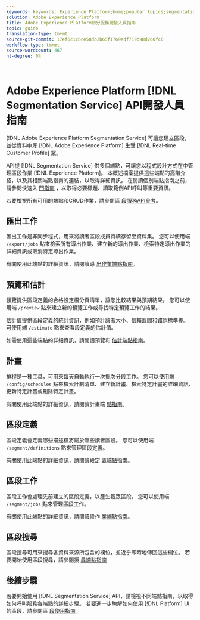 ```yaml
---
keywords: keywords: Experience Platform;home;popular topics;segmentation;Segmentation;Segmentation Service;API;api;
solution: Adobe Experience Platform
title: Adobe Experience Platform細分服務開發人員指南
topic: guide
translation-type: tm+mt
source-git-commit: 17ef6c1c6ce58db2b65f1769edf719b98d260fc6
workflow-type: tm+mt
source-wordcount: 467
ht-degree: 0%

---
```



# Adobe Experience Platform [!DNL Segmentation Service] API開發人員指南

[!DNL Adobe Experience Platform Segmentation Service] 可讓您建立區段，並從資料中產 [!DNL Adobe Experience Platform] 生受 [!DNL Real-time Customer Profile] 眾。

API提 [!DNL Segmentation Service] 供多個端點，可讓您以程式設計方式在中管理區段作業 [!DNL Experience Platform]。 本概述檔案提供這些端點的高階介紹，以及其相關端點指南的連結，以取得詳細資訊。 在閱讀個別端點指南之前，請參閱快速入 [門指南](./getting-started.md) ，以取得必要標題、讀取範例API呼叫等重要資訊。

若要檢視所有可用的端點和CRUD作業，請參閱區 [段服務API參考](https://www.adobe.io/apis/experienceplatform/home/api-reference.html#!acpdr/swagger-specs/segmentation.yaml)。

## 匯出工作

匯出工作是非同步程式，用來將讀者區段成員持續存留至資料集。 您可以使用端 `/export/jobs` 點來檢索所有導出作業、建立新的導出作業、檢索特定導出作業的詳細資訊或取消特定導出作業。

有關使用此端點的詳細資訊，請閱讀導 [出作業端點指南](./export-jobs.md)。

## 預覽和估計

預覽提供區段定義的合格設定檔分頁清單，讓您比較結果與預期結果。 您可以使用端 `/preview` 點來建立新的預覽工作或尋找特定預覽工作的結果。

估計值提供區段定義的統計資訊，例如預計讀者大小、信賴區間和錯誤標準差。 可使用端 `/estimate` 點來查看段定義的估計值。

如需使用這些端點的詳細資訊，請閱讀預覽和 [估計端點指南](./previews-and-estimates.md)。

## 計畫

排程是一種工具，可用來每天自動執行一次批次分段工作。 您可以使用端 `/config/schedules` 點來檢索計劃清單、建立新計畫、檢索特定計畫的詳細資訊、更新特定計畫或刪除特定計畫。

有關使用此端點的詳細資訊，請閱讀計畫端 [點指南](./schedules.md)。

## 區段定義

區段定義會定義哪些描述檔將屬於哪些讀者區段。 您可以使用端 `/segment/definitions` 點來管理區段定義。

有關使用此端點的詳細資訊，請閱讀段定 [義端點指南](./segment-definitions.md)。

## 區段工作

區段工作會處理先前建立的區段定義，以產生觀眾區段。 您可以使用端 `/segment/jobs` 點來管理區段工作。

有關使用此端點的詳細資訊，請閱讀段作 [業端點指南](./segment-jobs.md)。

## 區段搜尋

區段搜尋可用來搜尋各資料來源所包含的欄位，並近乎即時地傳回這些欄位。 若要開始使用區段搜尋，請參閱搜 [尋端點指南](segment-search.md)

## 後續步驟

若要開始使用 [!DNL Segmentation Service] API，請檢視不同端點指南，以取得如何呼叫服務各端點的詳細步驟。 若要進一步瞭解如何使用 [!DNL Platform] UI的區段，請參閱區 [段使用指南](../ui/overview.md)。
